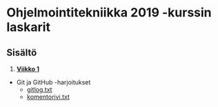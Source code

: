 # Ohjelmointitekniikka 2019 -kurssin laskarit

## Sisältö

1. [__Viikko 1__](https://github.com/MikaelTornwall/ot-harjoitustyo/tree/master/laskarit/viikko1)
- Git ja GitHub -harjoitukset
  - [gitlog.txt](https://github.com/MikaelTornwall/ot-harjoitustyo/blob/master/laskarit/viikko1/gitlog.txt)
  - [komentorivi.txt](https://github.com/MikaelTornwall/ot-harjoitustyo/blob/master/laskarit/viikko1/komentorivi.txt)



